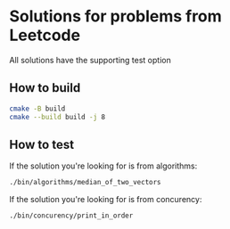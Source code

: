 # Solutions for problems from Leetcode

All solutions have the supporting test option

## How to build

```bash
cmake -B build
cmake --build build -j 8
```

## How to test

If the solution you're looking for is from algorithms:

```bash
./bin/algorithms/median_of_two_vectors
```

If the solution you're looking for is from concurency:

```bash
./bin/concurency/print_in_order
```

